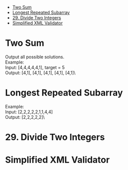 * [Two Sum](#Two-Sum)
* [Longest Repeated Subarray](#Longest-Repeated-Subarray)
* [29. Divide Two Integers](#29-Divide-Two-Integers)
* [Simplified XML Validator](#Simplified-XML-Validator)










# Two Sum
Output all possible solutions.\
Example:\
Input: \[4,4,4,4,4,1\], target = 5\
Output: \[4,1\], \[4,1\], \[4,1\], \[4,1\], \[4,1\]\

# Longest Repeated Subarray
Example:\
Input: \[2,2,2,2,2,1,1,4,4\]\
Output: \[2,2,2,2,2\]\

# 29. Divide Two Integers

# Simplified XML Validator



